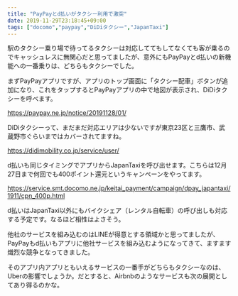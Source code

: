 ```yaml
---
title: "PayPayとd払いがタクシー利用で激突"
date: 2019-11-29T23:18:45+09:00
tags: ["docomo","paypay","DiDiタクシー","JapanTaxi"]
---
```


駅のタクシー乗り場で待ってるタクシーは対応しててもしてなくても客が乗るのでキャッシュレスに無関心だと思ってましたが、意外にもPayPayとd払いの新機能への一番乗りは、どちらもタクシーでした。

まずPayPayアプリですが、アプリのトップ画面に「タクシー配車」ボタンが追加になり、これをタップするとPayPayアプリの中で地図が表示され、DiDiタクシーを呼べます。

https://paypay.ne.jp/notice/20191128/01/

DiDiタクシーって、まだまだ対応エリアは少ないですが東京23区と三鷹市、武蔵野市ぐらいまではカバーされてますね。

https://didimobility.co.jp/service/user/

d払いも同じタイミングでアプリからJapanTaxiを呼び出せます。こちらは12月27日まで何回でも400ポイント還元というキャンペーンをやってます。

https://service.smt.docomo.ne.jp/keitai_payment/campaign/dpay_japantaxi/1911/cpn_400p.html

d払いはJapanTaxi以外にもバイクシェア（レンタル自転車）の呼び出しも対応する予定です。なるほど相性はよさそう。

他社のサービスを組み込むのはLINEが得意とする領域かと思ってましたが、PayPayもd払いもアプリに他社サービスを組み込むようになってきて、ますます熾烈な競争となってきました。

そのアプリ内アプリともいえるサービスの一番手がどちらもタクシーなのは、Uberの影響でしょうか。だとすると、Airbnbのようなサービスも次の展開としてあり得るのかな。

